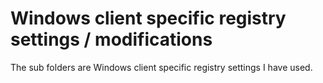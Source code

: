 # Windows client specific registry settings / modifications
The sub folders are Windows client specific registry settings I have used.
